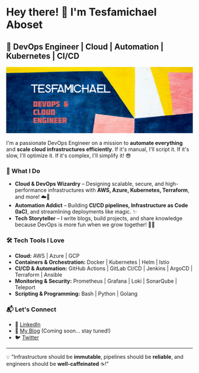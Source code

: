# Hey there! 👋 I'm Tesfamichael Aboset

## 🚀 DevOps Engineer | Cloud | Automation | Kubernetes | CI/CD

![Alt text](cover.png)

I'm a passionate DevOps Engineer on a mission to **automate everything** and **scale cloud infrastructures efficiently**. If it's manual, I'll script it. If it's slow, I'll optimize it. If it's complex, I'll simplify it! 😎

### 🌟 What I Do
- **Cloud & DevOps Wizardry** – Designing scalable, secure, and high-performance infrastructures with **AWS, Azure, Kubernetes, Terraform**, and more! ☁️🚀
- **Automation Addict** – Building **CI/CD pipelines, Infrastructure as Code (IaC)**, and streamlining deployments like magic. ✨
- **Tech Storyteller** – I write blogs, build projects, and share knowledge because DevOps is more fun when we grow together! 📢💡

### 🛠️ Tech Tools I Love
- **Cloud:** AWS | Azure | GCP
- **Containers & Orchestration:** Docker | Kubernetes | Helm | Istio
- **CI/CD & Automation:** GitHub Actions | GitLab CI/CD | Jenkins | ArgoCD | Terraform | Ansible
- **Monitoring & Security:** Prometheus | Grafana | Loki | SonarQube | Teleport
- **Scripting & Programming:** Bash | Python | Golang

### 📬 Let's Connect
- 🚀 [LinkedIn](https://linkedin.com/in/tesfamichael-aboset)
- 📖 [My Blog](#) (Coming soon... stay tuned!)
- 🐦 [Twitter](https://twitter.com/yourhandle)

---
💡 "Infrastructure should be **immutable**, pipelines should be **reliable**, and engineers should be **well-caffeinated** ☕!"

